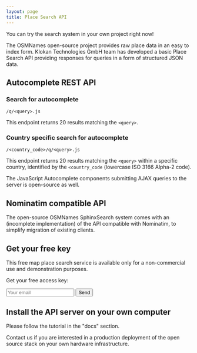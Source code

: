 ```yaml
---
layout: page
title: Place Search API
---
```


You can try the search system in your own project right now!

The OSMNames open-source project provides raw place data in an easy to index form.
Klokan Technologies GmbH team has developed a basic Place Search API providing responses for queries in a form of structured JSON data.

## Autocomplete REST API

### Search for autocomplete

 `/q/<query>.js`

This endpoint returns 20 results matching the `<query>`.

### Country specific search for autocomplete 

`/<country_code>/q/<query>.js`

This endpoint returns 20 results matching the `<query>` within a specific country, identified by the `<country_code` (lowercase ISO 3166 Alpha-2 code).

The JavaScript Autocomplete components submitting AJAX queries to the server is open-source as well.

## Nominatim compatible API

The open-source OSMNames SphinxSearch system comes with an (incomplete implementation) of the API compatible with Nominatim, to simplify migration of existing clients.

## Get your free key

This free map place search service is available only for a non-commercial use and demonstration purposes.

Get your free access key:

<form method="post" action="" class="padt-1">
  <input type="email" name="email" class="input-text inline" placeholder="Your email">
  <input type="submit" value="Send" class="btn-gray-dark">
</form>

## Install the API server on your own computer

Please follow the tutorial in the "docs" section.

Contact us if you are interested in a production deployment of the open source stack on your own hardware infrastructure.
